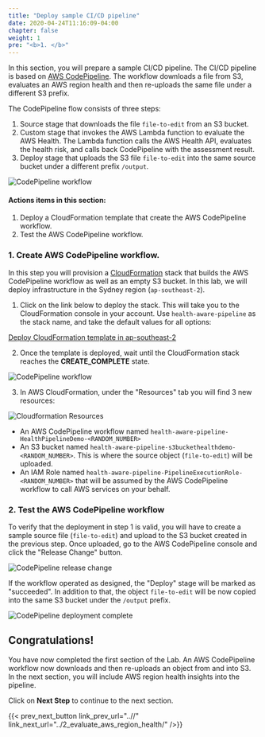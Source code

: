 ```yaml
---
title: "Deploy sample CI/CD pipeline"
date: 2020-04-24T11:16:09-04:00
chapter: false
weight: 1
pre: "<b>1. </b>"
---
```


In this section, you will prepare a sample CI/CD pipeline. The CI/CD pipeline is based on [AWS CodePipeline](https://aws.amazon.com/codepipeline/). The workflow downloads a file from S3, evaluates an AWS region health and then re-uploads the same file under a different S3 prefix.  

The CodePipeline flow consists of three steps:

1. Source stage that downloads the file `file-to-edit` from an S3 bucket.
2. Custom stage that invokes the AWS Lambda function to evaluate the AWS Health. The Lambda function calls the AWS Health API, evaluates the health risk, and calls back CodePipeline with the assessment result.
3. Deploy stage that uploads the S3 file `file-to-edit` into the same source bucket under a different prefix `/output`.

![CodePipeline workflow ](/Operations/300_Health_Aware_CICD_Pipelines/Images/health-aware-cicd-pipelines-war-workflow.png)


#### Actions items in this section:

1. Deploy a CloudFormation template that create the AWS CodePipeline workflow.
2. Test the AWS CodePipeline workflow.


### 1. Create AWS CodePipeline workflow.

In this step you will provision a [CloudFormation](https://aws.amazon.com/cloudformation/) stack that builds the AWS CodePipeline workflow as well as an empty S3 bucket. In this lab, we will deploy infrastructure in the Sydney region (`ap-southeast-2`).

1. Click on the link below to deploy the stack. This will take you to the CloudFormation console in your account. Use `health-aware-pipeline` as the stack name, and take the default values for all options:

[Deploy CloudFormation template in ap-southeast-2](https://console.aws.amazon.com/cloudformation/home?region=ap-southeast-2#/stacks/create/review?stackName=health-aware-pipeline&templateURL=https://aws-walab-health-aware-cicd-pipelines-2023.s3.ap-southeast-2.amazonaws.com/deployment.yml)

2. Once the template is deployed, wait until the CloudFormation stack reaches the **CREATE_COMPLETE** state.

![CodePipeline workflow ](/Operations/300_Health_Aware_CICD_Pipelines/Images/cloudformation-create-complete.png)

3. In AWS CloudFormation, under the "Resources" tab you will find 3 new resources:

![Cloudformation Resources ](/Operations/300_Health_Aware_CICD_Pipelines/Images/cloudformation-resources.png)

* An AWS CodePipeline workflow named `health-aware-pipeline-HealthPipelineDemo-<RANDOM_NUMBER>`
* An S3 bucket named `health-aware-pipeline-s3buckethealthdemo-<RANDOM_NUMBER>`. This is where the source object (`file-to-edit`) will be uploaded.
* An IAM Role named `health-aware-pipeline-PipelineExecutionRole-<RANDOM_NUMBER>` that will be assumed by the AWS CodePipeline workflow to call AWS services on your behalf. 

### 2. Test the AWS CodePipeline workflow

To verify that the deployment in step 1 is valid, you will have to create a sample source file (`file-to-edit`) and upload to the S3 bucket created in the previous step. Once uploaded, go to the AWS CodePipeline console and click the "Release Change" button.

![CodePipeline release change ](/Operations/300_Health_Aware_CICD_Pipelines/Images/codepipeline-release-change.png)

If the workflow operated as designed, the "Deploy" stage will be marked as "succeeded". In addition to that, the object `file-to-edit` will be now copied into the same S3 bucket under the `/output` prefix. 

![CodePipeline deployment complete ](/Operations/300_Health_Aware_CICD_Pipelines/Images/codepipeline-deployment-complete.png)


## Congratulations! 

You have now completed the first section of the Lab. An AWS CodePipeline workflow now downloads and then re-uploads an object from and into S3. In the next section, you will include AWS region health insights into the pipeline. 

Click on **Next Step** to continue to the next section.

{{< prev_next_button link_prev_url="..//" link_next_url="../2_evaluate_aws_region_health/" />}}


